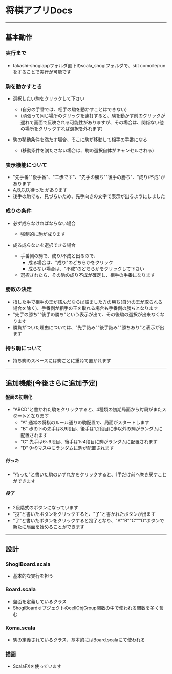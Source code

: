 # 将棋アプリDocs------------## 基本動作### 実行まで- takashi-shogiappフォルダ直下のscala_shogiフォルダで、sbt comoile/runをすることで実行が可能です### 駒を動かすとき- 選択したい駒をクリックして下さい	- (自分の手番では、相手の駒を動かすことはできない)	- (頑張って同じ場所のクリックを連打すると、駒を動かす前のクリックが遅れて画面で反映される可能性がありますが、その場合は、関係ない他の場所をクリックすれば選択を外れます)	- 駒の移動条件を満たす場合、そこに駒が移動して相手の手番になる	- (移動条件を満たさない場合は、駒の選択自体がキャンセルされる)	### 表示機能について- "先手番""後手番"、"二歩です"、"先手の勝ち""後手の勝ち"、"成り/不成"があります- A,B,C,D,待った があります- 後手の駒でも、見づらいため、先手向きの文字で表示が出るようにしました### 成りの条件- 必ず成らなければならない場合	- 強制的に駒が成ります- 成る成らないを選択できる場合	- 手番側の駒で、成り/不成と出るので、		- 成る場合は、"成り"のどちらかをクリック		- 成らない場合は、"不成"のどちらかをクリックして下さい	- 選択されたら、その駒の成り不成が確定し、相手の手番になります### 勝敗の決定- 指した手で相手の王が詰んだならば詰ました方の勝ち(自分の王が取られる場合を除く)、手番側が相手の王を取れる場合も手番側の勝ちとなります- "先手の勝ち""後手の勝ち"という表示が出て、その後駒の選択が出来なくなります- 勝負がついた理由については、"先手詰み""後手詰み""勝ちあり"と表示が出ます### 持ち駒について- 持ち駒のスペースには駒ごとに重ねて置かれます------------## 追加機能(今後さらに追加予定)#### 盤面の初期化- "ABCD"と書かれた駒をクリックすると、4種類の初期局面から対局がまたスタートとなります	- "A" 通常の将棋のルール通りの駒配置で、局面がスタートします	- "B" 歩の下の先手は8,9段目、後手は1,2段目に歩以外の駒がランダムに配置されます	- "C" 先手は6~9段目、後手は1~4段目に駒がランダムに配置されます	- "D" 9×9マス中にランダムに駒が配置されます	 	 ##### 待った- "待った"と書いた駒のいずれかをクリックすると、1手だけ前へ巻き戻すことができます##### 投了- 2段階式のボタンになっています- "投"と書いたボタンをクリックすると、"了"と書かれたボタンが出ます- "了"と書いたボタンをクリックすると投了となり、"A""B""C"""D"ボタンで新たに局面を始めることができます------------## 設計### ShogiBoard.scala- 基本的な実行を担う### Board.scala- 盤面を定義しているクラス- ShogiBoardオブジェクトのcellObjGroup関数の中で使われる関数を多く含む### Koma.scala- 駒の定義されているクラス、基本的にはBoard.scalaにて使われる### 描画- ScalaFXを使っています
